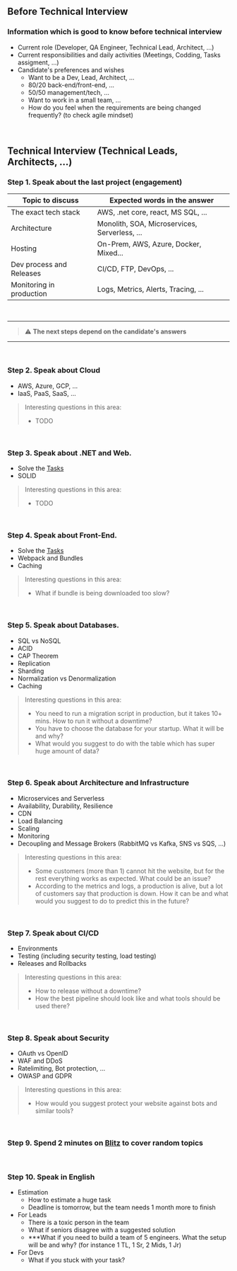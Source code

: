 ## Before Technical Interview

### Information which is good to know before technical interview

* Current role (Developer, QA Engineer, Technical Lead, Architect, ...)
* Current responsibilities and daily activities (Meetings, Codding, Tasks assigment, ...)
* Candidate's preferences and wishes
    * Want to be a Dev, Lead, Architect, ...
    * 80/20 back-end/front-end, ...
    * 50/50 management/tech, ...
    * Want to work in a small team, ...
    * How do you feel when the requirements are being changed frequently? (to check agile mindset)

<br>

## Technical Interview (Technical Leads, Architects, ...)

### Step 1. Speak about the last project (engagement)

| Topic to discuss  | Expected words in the answer |
| -------------------- | ------------------------- |
| The exact tech stack | AWS, .net core, react, MS SQL, ... |
| Architecture | Monolith, SOA, Microservices, Serverless, ... |
| Hosting | On-Prem, AWS, Azure, Docker, Mixed... |
| Dev process and Releases | CI/CD, FTP, DevOps, ... |
| Monitoring in production | Logs, Metrics, Alerts, Tracing, ... |

<br>

---
> :warning: **The next steps depend on the candidate's answers**
---
<br>

### Step 2. Speak about Cloud

* AWS, Azure, GCP, ...
* IaaS, PaaS, SaaS, ...

> Interesting questions in this area:
> * TODO

<br>

### Step 3. Speak about .NET and Web.

* Solve the [Tasks](dotnet-tasks.cs)
* SOLID

> Interesting questions in this area:
> * TODO

<br>

### Step 4. Speak about Front-End.

* Solve the [Tasks](js-tasks.js)
* Webpack and Bundles
* Caching

> Interesting questions in this area:
> * What if bundle is being downloaded too slow?

<br>

### Step 5. Speak about Databases.

* SQL vs NoSQL
* ACID
* CAP Theorem
* Replication
* Sharding
* Normalization vs Denormalization
* Caching

> Interesting questions in this area:
> * You need to run a migration script in production, but it takes 10+ mins. How to run it without a downtime? 
> * You have to choose the database for your startup. What it will be and why?
> * What would you suggest to do with the table which has super huge amount of data?

<br>

### Step 6. Speak about Architecture and Infrastructure

* Microservices and Serverless
* Availability, Durability, Resilience
* CDN
* Load Balancing
* Scaling
* Monitoring
* Decoupling and Message Brokers (RabbitMQ vs Kafka, SNS vs SQS, ...)

> Interesting questions in this area:
> * Some customers (more than 1) cannot hit the website, but for the rest everything works as expected. What could be an issue?
> * According to the metrics and logs, a production is alive, but a lot of customers say that production is down. How it can be and what would you suggest to do to predict this in the future?

<br>

### Step 7. Speak about CI/CD

* Environments
* Testing (including security testing, load testing)
* Releases and Rollbacks

> Interesting questions in this area:
> * How to release without a downtime?
> * How the best pipeline should look like and what tools should be used there?

<br>

### Step 8. Speak about Security

* OAuth vs OpenID
* WAF and DDoS
* Ratelimiting, Bot protection, ...
* OWASP and GDPR

> Interesting questions in this area:
> * How would you suggest protect your website against bots and similar tools?

<br>

### Step 9. Spend 2 minutes on [Blitz](blitz.txt) to cover random topics

<br>

### Step 10. Speak in English

* Estimation
    * How to estimate a huge task
    * Deadline is tomorrow, but the team needs 1 month more to finish
* For Leads
    * There is a toxic person in the team
    * What if seniors disagree with a suggested solution
    * ***What if you need to build a team of 5 engineers. What the setup will be and why? (for instance 1 TL, 1 Sr, 2
      Mids, 1 Jr)
* For Devs
    * What if you stuck with your task?
